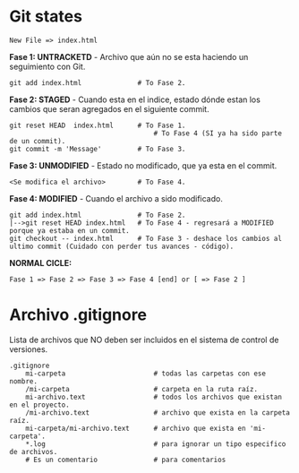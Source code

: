 # Git states
```
New File => index.html
```
__Fase 1: UNTRACKETD__ - Archivo que aún no se esta haciendo un seguimiento con Git.
```shell
git add index.html              # To Fase 2.
```
__Fase 2: STAGED__ - Cuando esta en el indice, estado dónde estan los cambios que seran agregados en el siguiente commit.
```shell
git reset HEAD  index.html      # To Fase 1.
                                    # To Fase 4 (SI ya ha sido parte de un commit).
git commit -m 'Message'         # To Fase 3.
```
__Fase 3: UNMODIFIED__ - Estado no modificado, que ya esta en el commit.
```shell
<Se modifica el archivo>        # To Fase 4.
```
__Fase 4: MODIFIED__ - Cuando el archivo a sido modificado.
```shell
git add index.html              # To Fase 2.
|-->git reset HEAD index.html   # To Fase 4 - regresará a MODIFIED porque ya estaba en un commit.
git checkout -- index.html      # To Fase 3 - deshace los cambios al ultimo commit (Cuidado con perder tus avances - código).
```
__NORMAL CICLE:__
```shell
Fase 1 => Fase 2 => Fase 3 => Fase 4 [end] or [ => Fase 2 ]
```
# Archivo .gitignore
Lista de archivos que NO deben ser incluidos en el sistema de control de versiones.
```shell
.gitignore
    mi-carpeta                      # todas las carpetas con ese nombre.
    /mi-carpeta                     # carpeta en la ruta raíz.
    mi-archivo.text                 # todos los archivos que existan en el proyecto.
    /mi-archivo.text                # archivo que exista en la carpeta raíz.
    mi-carpeta/mi-archivo.text      # archivo que exista en 'mi-carpeta'.
    *.log                           # para ignorar un tipo especifico de archivos.
    # Es un comentario              # para comentarios
```